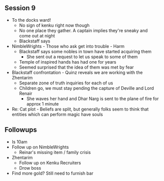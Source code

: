 ## Session 9
* To the docks ward!
  * No sign of kenku right now though
  * No one place they gather. A captain implies they're sneaky and come out at night
  * Blackstaff says
* NimbleWrights - Those who ask get into trouble - Harm
  * Blackstaff says some nobles in town have started acquiring them
    * She sent out a request to let us speak to some of them
  * Temple of inspired hands has had one for years
  * Seemed surprised that the idea of them was met by fear
* Blackstaff confrontation - Quinz reveals we are working with the Zhentarim
  * Separate zone of truth inquiries for each of us
  * Children go, we must stay pending the capture of Deville and Lord Renair
    * She waves her hand and Dhar Narg is sent to the plane of fire for approx 1 minute
* Re: Cat plot - Beliefs are split, but generally folks seem to think that entities which can perform magic have souls

## Followups
* Is 10am
* Follow up on NimbleWrights
  * Reinar's missing item / family crisis
* Zhentarim
  * Follow up on Kenku Recruiters
  * Drow boss
* Find more gold? Still need to furnish bar
